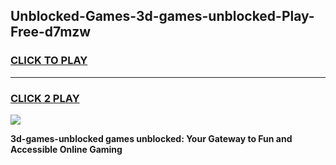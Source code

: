 
## Unblocked-Games-3d-games-unblocked-Play-Free-d7mzw
<h3>
<a href="https://premium76.site?title=3d-games-unblocked&ref=15A">CLICK TO PLAY</a></h3>
<hr>

<h3>
<a href="https://premium76.site?title=3d-games-unblocked&ref=15A">CLICK 2 PLAY</a>
  
</h3>

<a href="https://premium76.site?title=3d-games-unblocked&ref=15A"><img src="https://clearcache.store/games.png"></a>


**3d-games-unblocked games unblocked: Your Gateway to Fun and Accessible Online Gaming**
